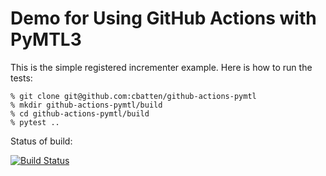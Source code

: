 
# Demo for Using GitHub Actions with PyMTL3

This is the simple registered incrementer example. Here is how to run the
tests:

    % git clone git@github.com:cbatten/github-actions-pymtl
    % mkdir github-actions-pymtl/build
    % cd github-actions-pymtl/build
    % pytest ..

Status of build:

  [![Build Status](https://github.com/cbatten/github-actions-pymtl3/actions/workflows/github-actions-run-tests.yml/badge.svg)](https://github.com/cbatten/github-actions-pymtl3/actions/workflows/github-actions-run-tests.yml)
